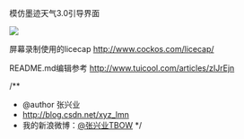 模仿墨迹天气3.0引导界面


![](https://raw.githubusercontent.com/xyzhang/mojichina/master/screen/moji.gif)


屏幕录制使用的licecap
http://www.cockos.com/licecap/


README.md编辑参考
http://www.tuicool.com/articles/zIJrEjn



/**
* @author 张兴业
*  http://blog.csdn.net/xyz_lmn
*  我的新浪微博：[@张兴业TBOW](http://weibo.com/xyzlmn)
*/
